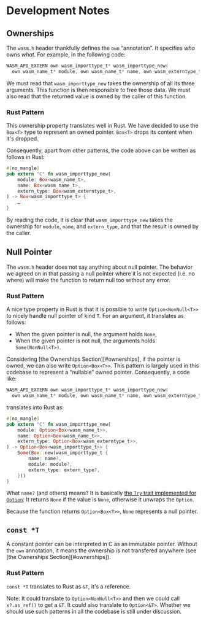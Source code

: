 # Development Notes

## Ownerships

The `wasm.h` header thankfully defines the `own` “annotation”. It
specifies _who_ owns _what_. For example, in the following code:

```c
WASM_API_EXTERN own wasm_importtype_t* wasm_importtype_new(
  own wasm_name_t* module, own wasm_name_t* name, own wasm_externtype_t*);
```

We must read that `wasm_importtype_new` takes the ownership of all its
three arguments. This function is then responsible to free those
data. We must also read that the returned value is owned by the caller
of this function.

### Rust Pattern

This ownership property translates well in Rust. We have decided to
use the `Box<T>` type to represent an owned pointer. `Box<T>` drops
its content when it's dropped.

Consequently, apart from other patterns, the code above can be written
as follows in Rust:

```rust
#[no_mangle]
pub extern "C" fn wasm_importtype_new(
    module: Box<wasm_name_t>,
    name: Box<wasm_name_t>,
    extern_type: Box<wasm_externtype_t>,
) -> Box<wasm_importtype_t> {
    …
}
```

By reading the code, it is clear that `wasm_importtype_new` takes the
ownership for `module`, `name`, and `extern_type`, and that the result
is owned by the caller.

## Null Pointer

The `wasm.h` header does not say anything about null pointer. The
behavior we agreed on in that passing a null pointer where it is not
expected (i.e. no where) will make the function to return null too
without any error.

### Rust Pattern

A nice type property in Rust is that it is possible to write
`Option<NonNull<T>>` to nicely handle null pointer of kind `T`. For an
argument, it translates as follows:

* When the given pointer is null, the argument holds `None`,
* When the given pointer is not null, the arguments holds
  `Some(NonNull<T>)`.

Considering [the Ownerships Section][#ownerships], if the pointer is
owned, we can also write `Option<Box<T>>`. This pattern is largely
used in this codebase to represent a “nullable” owned
pointer. Consequently, a code like:

```c
WASM_API_EXTERN own wasm_importtype_t* wasm_importtype_new(
  own wasm_name_t* module, own wasm_name_t* name, own wasm_externtype_t*);
```

translates into Rust as:

```rust
#[no_mangle]
pub extern "C" fn wasm_importtype_new(
    module: Option<Box<wasm_name_t>>,
    name: Option<Box<wasm_name_t>>,
    extern_type: Option<Box<wasm_externtype_t>>,
) -> Option<Box<wasm_importtype_t>> {
    Some(Box::new(wasm_importtype_t {
        name: name?,
        module: module?,
        extern_type: extern_type?,
    }))
}
```

What `name?` (and others) means? It is basically [the `Try` trait
implemented for
`Option`](https://doc.rust-lang.org/std/ops/trait.Try.html#impl-Try):
It returns `None` if the value is `None`, otherwise it unwraps the
`Option`.

Because the function returns `Option<Box<T>>`, `None` represents a
null pointer.

## `const *T`

A constant pointer can be interpreted in C as an immutable
pointer. Without the `own` annotation, it means the ownership is not
transfered anywhere (see [the Ownerships Section][#ownerships]).

### Rust Pattern

`const *T` translates to Rust as `&T`, it's a reference.

Note: It could translate to `Option<NonNull<T>>` and then we could
call `x?.as_ref()` to get a `&T`. It could also translate to
`Option<&T>`. Whether we should use such patterns in all the codebase
is still under discussion.
